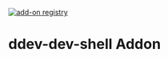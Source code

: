 [![add-on registry](https://img.shields.io/badge/DDEV-Add--on_Registry-blue)](https://addons.ddev.com)

# ddev-dev-shell Addon
